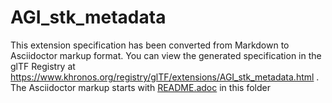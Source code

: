 <!--
Copyright 2022 The Khronos Group Inc.
SPDX-License-Identifier: LicenseRef-KhronosSpecCopyright
-->

# AGI_stk_metadata

This extension specification has been converted from Markdown to Asciidoctor markup format.
You can view the generated specification in the glTF Registry at
https://www.khronos.org/registry/glTF/extensions/AGI_stk_metadata.html .
The Asciidoctor markup starts with [README.adoc](README.adoc) in this folder
